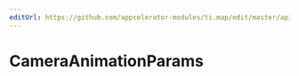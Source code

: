 ```yaml
---
editUrl: https://github.com/appcelerator-modules/ti.map/edit/master/apidoc/View.yml
---
```

# CameraAnimationParams

<TypeHeader/>

<ApiDocs/>
